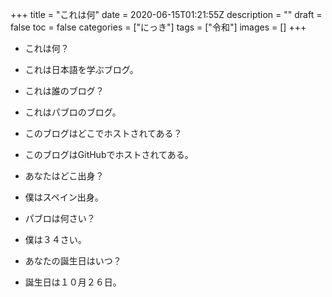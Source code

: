 +++
title = "これは何"
date = 2020-06-15T01:21:55Z
description = ""
draft = false
toc = false
categories = ["にっき"]
tags = ["令和"]
images = []
+++

- これは何？

- これは日本語を学ぶブログ。

- これは誰のブログ？

- これはパブロのブログ。

- このブログはどこでホストされてある？

- このブログはGitHubでホストされてある。

- あなたはどこ出身？

- 僕はスペイン出身。

- パブロは何さい？

- 僕は３４さい。

- あなたの誕生日はいつ？

- 誕生日は１０月２６日。
